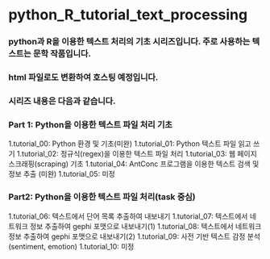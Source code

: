 # python_R_tutorial_text_processing

### python과 R을 이용한 텍스트 처리의 기초 시리즈입니다. 주로 사용하는 텍스트는 문학 작품입니다.
### html 파일로도 변환하여 호스팅 예정입니다.

### 시리즈 내용은 다음과 같습니다.
### Part 1: Python을 이용한 텍스트 파일 처리 기초
1.tutorial_00: Python 환경 및 기초(미완)
1.tutorial_01: Python 텍스트 파일 읽고 쓰기
1.tutorial_02: 정규식(regex)을 이용한 텍스트 파일 처리
1.tutorial_03: 웹 페이지 스크래핑(scraping) 기초
1.tutorial_04: AntConc 프로그램을 이용한 텍스트 검색 및 정보 추출 (미완)
1.tutorial_05: 미정

### Part2: Python을 이용한 텍스트 파일 처리(task 중심)
1.tutorial_06: 텍스트에서 단어 목록 추출하여 내보내기
1.tutorial_07: 텍스트에서 네트워크 정보 추출하여 gephi 포맷으로 내보내기(1)
1.tutorial_08: 텍스트에서 네트워크 정보 추출하여 gephi 포맷으로 내보내기(2)
1.tutorial_09: 사전 기반 텍스트 감정 분석(sentiment, emotion)
1.tutorial_10: 미정

